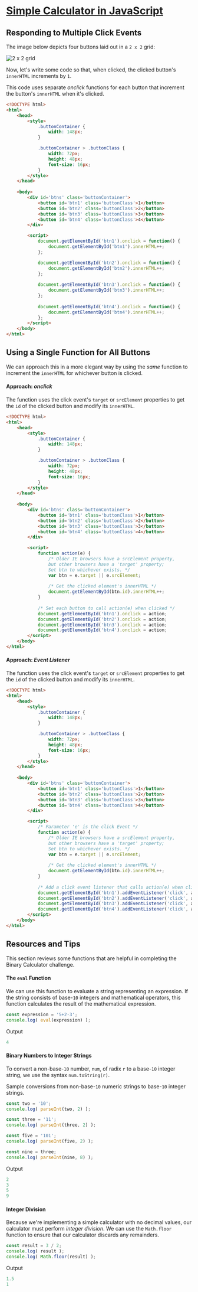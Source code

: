 # [Simple Calculator in JavaScript](https://www.hackerrank.com/challenges/js10-binary-calculator/topics)

## Responding to Multiple Click Events
The image below depicts four buttons laid out in a `2 x 2` grid:

![2 x 2 grid](https://s3.amazonaws.com/hr-challenge-images/0/1456957577-d816abe58e-ScreenShot2016-03-03at3.52.07AM.png)

Now, let's write some code so that, when clicked, the clicked button's `innerHTML` increments by `1`.

This code uses separate _onclick_ functions for each button that increment the button's `innerHTML` when it's clicked.

```html
<!DOCTYPE html>
<html>
    <head>
        <style>
            .buttonContainer {
                width: 148px;
            }

            .buttonContainer > .buttonClass {
                width: 72px;
                height: 48px;
                font-size: 16px;
            }
        </style>
    </head>
    
    <body>
        <div id='btns' class='buttonContainer'>
            <button id='btn1' class='buttonClass'>1</button>
            <button id='btn2' class='buttonClass'>2</button>
            <button id='btn3' class='buttonClass'>3</button>
            <button id='btn4' class='buttonClass'>4</button>
        </div>

        <script>
            document.getElementById('btn1').onclick = function() {
                document.getElementById('btn1').innerHTML++;
            };

            document.getElementById('btn2').onclick = function() {
                document.getElementById('btn2').innerHTML++;
            };
            
            document.getElementById('btn3').onclick = function() {
                document.getElementById('btn3').innerHTML++;
            };
            
            document.getElementById('btn4').onclick = function() {
                document.getElementById('btn4').innerHTML++;
            };
        </script>
    </body>
</html>
```

## Using a Single Function for All Buttons
We can approach this in a more elegant way by using the _same_ function to increment the `innerHTML` for whichever button is clicked.

#### Approach: _onclick_
The function uses the click event's `target` or `srcElement` properties to get the `id` of the clicked button and modify its `innerHTML`.

```html
<!DOCTYPE html>
<html>
    <head>
        <style>
            .buttonContainer {
                width: 148px;
            }

            .buttonContainer > .buttonClass {
                width: 72px;
                height: 48px;
                font-size: 16px;
            }
        </style>
    </head>
    
    <body>
        <div id='btns' class='buttonContainer'>
            <button id='btn1' class='buttonClass'>1</button>
            <button id='btn2' class='buttonClass'>2</button>
            <button id='btn3' class='buttonClass'>3</button>
            <button id='btn4' class='buttonClass'>4</button>
        </div>

        <script>
            function action(e) {
                /* Older IE browsers have a srcElement property,
                but other browsers have a 'target' property; 
                Set btn to whichever exists. */
                var btn = e.target || e.srcElement;
                
                /* Get the clicked element's innerHTML */
                document.getElementById(btn.id).innerHTML++;
            }
            
            /* Set each button to call action(e) when clicked */
            document.getElementById('btn1').onclick = action;
            document.getElementById('btn2').onclick = action;
            document.getElementById('btn3').onclick = action;
            document.getElementById('btn4').onclick = action;
        </script>
    </body>
</html>
```

#### Approach: _Event Listener_
The function uses the click event's `target` or `srcElement` properties to get the `id` of the clicked button and modify its `innerHTML`.

```html
<!DOCTYPE html>
<html>
    <head>
        <style>
            .buttonContainer {
                width: 148px;
            }

            .buttonContainer > .buttonClass {
                width: 72px;
                height: 48px;
                font-size: 16px;
            }
        </style>
    </head>
    
    <body>
        <div id='btns' class='buttonContainer'>
            <button id='btn1' class='buttonClass'>1</button>
            <button id='btn2' class='buttonClass'>2</button>
            <button id='btn3' class='buttonClass'>3</button>
            <button id='btn4' class='buttonClass'>4</button>
        </div>

        <script>
            /* Parameter 'e' is the click Event */
            function action(e) {
                /* Older IE browsers have a srcElement property,
                but other browsers have a 'target' property; 
                Set btn to whichever exists. */
                var btn = e.target || e.srcElement;
                
                /* Get the clicked element's innerHTML */
                document.getElementById(btn.id).innerHTML++;
            }
            
            /* Add a click event listener that calls action(e) when clicked */
            document.getElementById('btn1').addEventListener('click', action);
            document.getElementById('btn2').addEventListener('click', action);
            document.getElementById('btn3').addEventListener('click', action);
            document.getElementById('btn4').addEventListener('click', action);
        </script>
    </body>
</html>
```

## Resources and Tips
This section reviews some functions that are helpful in completing the Binary Calculator challenge.

#### The `eval` Function
We can use this function to evaluate a string representing an expression. If the string consists of base-`10` integers and mathematical operators, this function calculates the result of the mathematical expression.

```js
const expression = '5+2-3';
console.log( eval(expression) );
```

Output
```js
4
```

#### Binary Numbers to Integer Strings
To convert a non-base-`10` number, `num`, of radix `r` to a base-`10` integer string, we use the syntax `num.toString(r)`.

Sample conversions from non-base-`10` numeric strings to base-`10` integer strings.

```js
const two = '10';
console.log( parseInt(two, 2) );

const three = '11';
console.log( parseInt(three, 2) );

const five = '101';
console.log( parseInt(five, 2) );

const nine = three;
console.log( parseInt(nine, 8) );
```

Output
```js
2
3
5
9
```

#### Integer Division
Because we're implementing a simple calculator with no decimal values, our calculator must perform _integer division_. We can use the `Math.floor` function to ensure that our calculator discards any remainders.

```js
const result = 3 / 2; 
console.log( result );
console.log( Math.floor(result) );
```

Output
```js
1.5
1
```